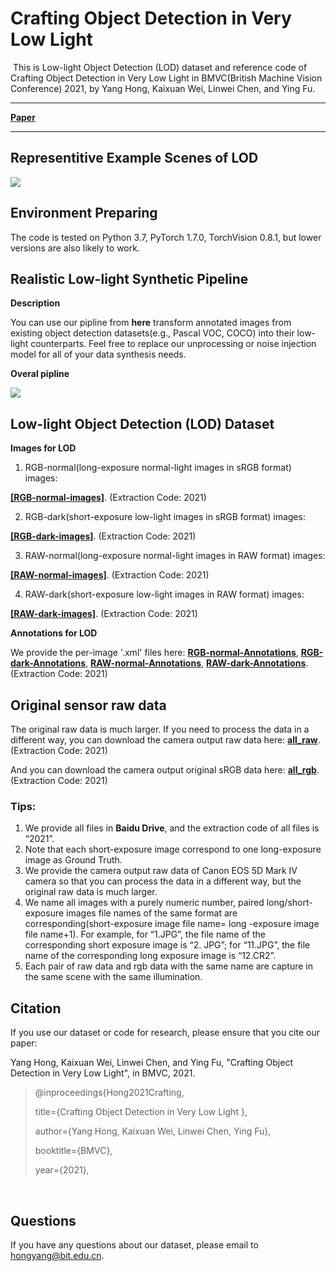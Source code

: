 # Crafting Object Detection in Very Low Light

​	This is Low-light Object Detection (LOD) dataset and reference code of Crafting Object Detection in Very Low Light in BMVC(British Machine Vision Conference) 2021, by Yang Hong, Kaixuan Wei, Linwei Chen, and Ying Fu.

------

[**Paper**](https://github.com/yanghong7410/LODDataset/blob/main/0085.pdf)

------



## Representitive Example Scenes of LOD

![](https://cdn.jsdelivr.net/gh/MUYIio/CDN@1.9/Images/Paper/1.png)



## Environment Preparing

The code is tested on Python 3.7, PyTorch 1.7.0, TorchVision 0.8.1, but lower versions are also likely to work.



## Realistic Low-light Synthetic Pipeline

**Description**

You can use our pipline from **here** transform annotated images from existing object detection datasets(e.g., Pascal VOC, COCO) into their low-light counterparts. Feel free to replace our unprocessing or noise injection model for all of your data synthesis needs.

**Overal pipline**

![](https://cdn.jsdelivr.net/gh/MUYIio/CDN@1.9/Images/Paper/2.png)



## Low-light Object Detection (LOD) Dataset

**Images for LOD**

1. RGB-normal(long-exposure normal-light images in sRGB format) images: 

[**[RGB-normal-images]**](https://pan.baidu.com/s/1CEFDrd0SeVmsZG_MekzpPQ). (Extraction Code: 2021)



2. RGB-dark(short-exposure low-light images in sRGB format) images: 

[**[RGB-dark-images]**](https://pan.baidu.com/s/1yilj1ei6nIYsCMkNxLqOFg). (Extraction Code: 2021)



3. RAW-normal(long-exposure normal-light images in RAW format) images:

[**[RAW-normal-images]**](https://pan.baidu.com/s/1gmkIbr86dKMSs2xBKy6_-A). (Extraction Code: 2021)



4. RAW-dark(short-exposure low-light images in RAW format) images:

[**[RAW-dark-images]**](https://pan.baidu.com/s/1cWu7Y6GtiRV9itZEbop4VQ). (Extraction Code: 2021)



**Annotations for LOD**

We provide the per-image '.xml' files here: [**RGB-normal-Annotations**](https://pan.baidu.com/s/1mk-qOeofXR5gBT9i1Az04A), [**RGB-dark-Annotations**](https://pan.baidu.com/s/1jJ7jRAD1mrXcjHnvxHTPXA), [**RAW-normal-Annotations**](https://pan.baidu.com/s/14W1U77dslKoQyXme6YsEmw), [**RAW-dark-Annotations**](https://pan.baidu.com/s/1pFAwtaX4ufuZaMy31Sv0AA). (Extraction Code: 2021)



## Original sensor raw data

The original raw data is much larger. If you need to process the data in a different way, you can download the camera output raw data here: [**all_raw**](https://pan.baidu.com/s/1phBWWedKwcCJONNhny5_8g). (Extraction Code: 2021)



And you can download the camera output original sRGB data here: [**all_rgb**](https://pan.baidu.com/s/1p1lO9KDoNcLih0eIM_kUQQ). (Extraction Code: 2021)



### Tips:

1. We provide all files in **Baidu Drive**, and the extraction code of all files is “2021”.
2. Note that each short-exposure image correspond to one long-exposure image as Ground Truth.
3. We provide the camera output raw data of Canon EOS 5D Mark IV camera so that you can process the data in a different way, but the original raw data is much larger. 
4.  We name all images with a purely numeric number, paired long/short-exposure images file names of the same format are corresponding(short-exposure image file name= long -exposure image file name+1). For example, for “1.JPG”, the file name of the corresponding short exposure image is “2. JPG”; for “11.JPG”, the file name of the corresponding long exposure image is “12.CR2”.
5. Each pair of raw data and rgb data with the same name are capture in the same scene with the same illumination.



## Citation

If you use our dataset or code for research, please ensure that you cite our paper:

Yang Hong, Kaixuan Wei, Linwei Chen, and Ying Fu, "Crafting Object Detection in Very Low Light", in BMVC, 2021.

> @inproceedings{Hong2021Crafting,
>
>  title={Crafting Object Detection in Very Low Light },
>
>  author={Yang Hong, Kaixuan Wei, Linwei Chen, Ying Fu},
>
>  booktitle={BMVC},
>
>  year={2021},

​          



## Questions

If you have any questions about our dataset, please email to hongyang@bit.edu.cn.